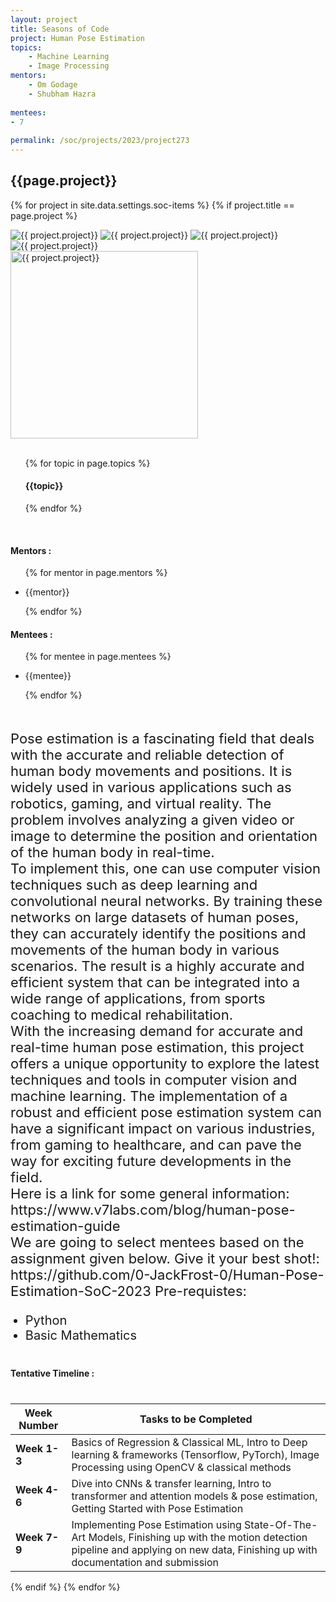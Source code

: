 ```yaml
---
layout: project
title: Seasons of Code
project: Human Pose Estimation
topics:
    - Machine Learning
    - Image Processing
mentors:
    - Om Godage 
    - Shubham Hazra
    
mentees:
- 7
    
permalink: /soc/projects/2023/project273
---
```


<h2 class="display1 m-3 p-3 text-center project-title">{{page.project}}</h2>

{% for project in site.data.settings.soc-items %}
{% if project.title == page.project %}
<div class ="img-soc d-block"> 
    <img src="{{ site.baseurl }}/{{ project.image }}" alt="{{ project.project}}" class="image-1">
    <img src="{{ site.baseurl }}/{{ project.image }}" alt="{{ project.project}}" class="image-2">
    <img src="{{ site.baseurl }}/{{ project.image }}" alt="{{ project.project}}" class="image-3">
    <img src="{{ site.baseurl }}/{{ project.image }}" alt="{{ project.project}}" class="image-4">
</div>
<div class = "mobile-img-soc">
  <img src="{{ site.baseurl }}/{{ project.image }}"  width = "300" height="300" alt="{{ project.project}}" class="border rounded">
  </div>
<div>
    <br>
    <ul>
        {% for topic in page.topics %}
        <li style = "display: inline"><h4 class="text-primary text-center">{{topic}}</h4></li>
        {% endfor %}
    </ul>
    <br>
    <h4 class="display3  ">Mentors :</h4> 
    <ul>
        {% for mentor in page.mentors %}
        <li><p class="lead">{{mentor}}</p></li>
        {% endfor %}
    </ul>
    <h4 class="display3  ">Mentees :</h4> 
    <ul>
        {% for mentee in page.mentees %}
        <li><p class="lead">{{mentee}}</p></li>
        {% endfor %}
    </ul>
</div>
<div>
    <p class="display3 project-desc" style = "font-size:22px;" >
        <br>
        Pose estimation is a fascinating field that deals with the accurate and reliable detection of human body movements and positions. It is widely used in various applications such as robotics, gaming, and virtual reality. The problem involves analyzing a given video or image to determine the position and orientation of the human body in real-time.
<br>
To implement this, one can use computer vision techniques such as deep learning and convolutional neural networks. By training these networks on large datasets of human poses, they can accurately identify the positions and movements of the human body in various scenarios. The result is a highly accurate and efficient system that can be integrated into a wide range of applications, from sports coaching to medical rehabilitation.
<br>
With the increasing demand for accurate and real-time human pose estimation, this project offers a unique opportunity to explore the latest techniques and tools in computer vision and machine learning. The implementation of a robust and efficient pose estimation system can have a significant impact on various industries, from gaming to healthcare, and can pave the way for exciting future developments in the field.
<br>
Here is a link for some general information: https://www.v7labs.com/blog/human-pose-estimation-guide
<br>
We are going to select mentees based on the assignment given below. Give it your best shot!: https://github.com/0-JackFrost-0/Human-Pose-Estimation-SoC-2023
Pre-requistes:
</p>
<ul style = "list-style-type: disc">
<li class="display3 mb-2" style = "font-size:20px;">Python </li>
<li class="display3 mb-2" style = "font-size:20px;">Basic Mathematics</li>
</ul>
</div>
<div class ="d-flex">
<div>
    <h4 class="display3" style="margin:40px 0px 40px 0px;">Tentative Timeline :</h4>
    <table class = "table table-striped">
  <thead>
    <tr>
      <th>Week Number</th>
      <th>Tasks to be Completed</th>
    </tr>
  </thead>
  <tbody>
    <tr>
      <td><strong>Week 1-3</strong></td>
      <td>Basics of Regression & Classical ML, Intro to Deep learning & frameworks (Tensorflow, PyTorch), Image Processing using OpenCV & classical methods</td>
    </tr>
    <tr>
      <td><strong>Week 4-6 </strong></td>
      <td>Dive into CNNs & transfer learning, Intro to transformer and attention models & pose estimation, Getting Started with Pose Estimation</td>
    </tr>
    <tr>
      <td><strong>Week 7-9 </strong></td>
      <td> Implementing Pose Estimation using State-Of-The-Art Models, Finishing up with the motion detection pipeline and applying on new data, Finishing up with documentation and submission</td>
    </tr>
    </tbody>
    </table>
</div>
</div>
{% endif %}
{% endfor %}

